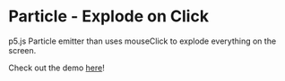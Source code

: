 # Particle - Explode on Click

p5.js Particle emitter than uses mouseClick to explode everything on the screen.

Check out the demo [here](https://codepen.io/mattgaskey/pen/rYyWqB)!